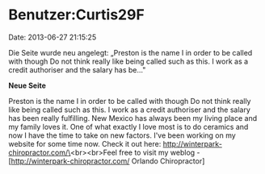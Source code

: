 Benutzer:Curtis29F
==================

Date: 2013-06-27 21:15:25

Die Seite wurde neu angelegt: „Preston is the name I in order to be
called with though Do not think really like being called such as this. I
work as a credit authoriser and the salary has be..."

**Neue Seite**

<div>

Preston is the name I in order to be called with though Do not think
really like being called such as this. I work as a credit authoriser and
the salary has been really fulfilling. New Mexico has always been my
living place and my family loves it. One of what exactly I love most is
to do ceramics and now I have the time to take on new factors. I\'ve
been working on my website for some time now. Check it out here:
http://winterpark-chiropractor.com/\<br\>\<br\>Feel free to visit my
weblog - \[http://winterpark-chiropractor.com/ Orlando Chiropractor\]

</div>
